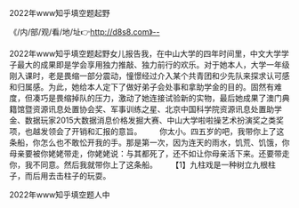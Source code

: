 2022年www知乎填空题起野

《/内/部/观/看/地/址👉http://d8s8.com》--

2022年www知乎填空题起野女儿报告我，在中山大学的四年时间里，中文大学学子最大的成果即是学会享用独力推敲、独力前行的欢乐。对于她本人，大学一年级刚入课时，老是畏缩一部分震动，憧憬经过介入某个共青团和少先队来探求认可感和归属感。为此，她给本人定下了做好弟子会处事和拿助学金的目的。固然有难度，但凑巧是畏缩掉队的压力，激动了她连接试验新的实物，最后她成果了澳门典籍馆暨资源讯息处置协会奖、军事训练之星、北京中国科学院资源讯息处置助学金、数据玩家2015大数据消息价格发掘大赛、中山大学啦啦操艺术扮演奖之类奖项，也越发领会了开销和汇报的意旨。
　　你太小。四五岁的吧，我带你上了这条船，你怎么也不敢忪开我的手。那是第一次，因为连天的雨水，饥荒、饥饿，你母亲要被你姥姥带走，你姥姥说：与其都死了，还不如让你母亲活下来。还要带走你，我不同意。然后我就带你上了这条船。
　　【1】九柱戏是一种树立九根柱子，而后用去击柱子的玩耍。





2022年www知乎填空题人中
